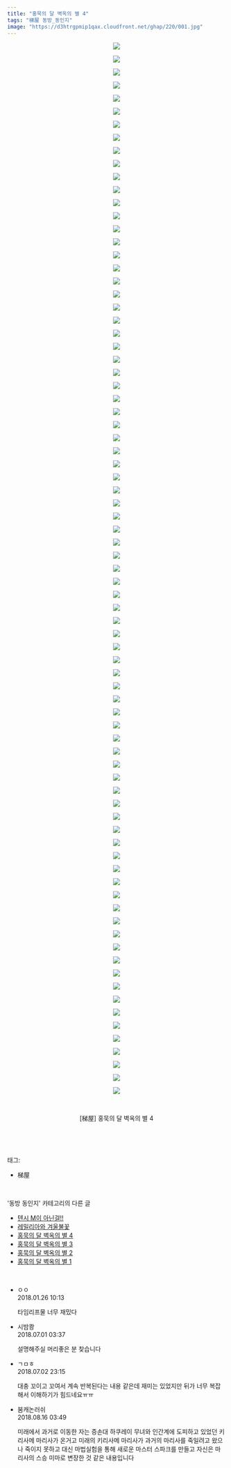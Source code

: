 ```yaml
---
title: "홍묵의 달 벽옥의 별 4"
tags: "梯屋 동방_동인지"
image: "https://d3htrgpmip1qax.cloudfront.net/ghap/220/001.jpg"
---
```

<div class="article">
<p style="text-align: center; clear: none; float: none;"><img src="{{ site.imgserver5 }}/ghap/220/001.jpg"/></p>
<p style="text-align: center; clear: none; float: none;"><img src="{{ site.imgserver5 }}/ghap/220/002.jpg"/></p>
<p style="text-align: center; clear: none; float: none;"><img src="{{ site.imgserver5 }}/ghap/220/003.jpg"/></p>
<p style="text-align: center; clear: none; float: none;"><img src="{{ site.imgserver5 }}/ghap/220/004.jpg"/></p>
<p style="text-align: center; clear: none; float: none;"><img src="{{ site.imgserver5 }}/ghap/220/005.jpg"/></p>
<p style="text-align: center; clear: none; float: none;"><img src="{{ site.imgserver5 }}/ghap/220/006.jpg"/></p>
<p style="text-align: center; clear: none; float: none;"><img src="{{ site.imgserver5 }}/ghap/220/007.jpg"/></p>
<p style="text-align: center; clear: none; float: none;"><img src="{{ site.imgserver5 }}/ghap/220/008.jpg"/></p>
<p style="text-align: center; clear: none; float: none;"><img src="{{ site.imgserver5 }}/ghap/220/009.jpg"/></p>
<p style="text-align: center; clear: none; float: none;"><img src="{{ site.imgserver5 }}/ghap/220/010.jpg"/></p>
<p style="text-align: center; clear: none; float: none;"><img src="{{ site.imgserver5 }}/ghap/220/011.jpg"/></p>
<p style="text-align: center; clear: none; float: none;"><img src="{{ site.imgserver5 }}/ghap/220/012.jpg"/></p>
<p style="text-align: center; clear: none; float: none;"><img src="{{ site.imgserver5 }}/ghap/220/013.jpg"/></p>
<p style="text-align: center; clear: none; float: none;"><img src="{{ site.imgserver5 }}/ghap/220/014.jpg"/></p>
<p style="text-align: center; clear: none; float: none;"><img src="{{ site.imgserver5 }}/ghap/220/015.jpg"/></p>
<p style="text-align: center; clear: none; float: none;"><img src="{{ site.imgserver5 }}/ghap/220/016.jpg"/></p>
<p style="text-align: center; clear: none; float: none;"><img src="{{ site.imgserver5 }}/ghap/220/017.jpg"/></p>
<p style="text-align: center; clear: none; float: none;"><img src="{{ site.imgserver5 }}/ghap/220/018.jpg"/></p>
<p style="text-align: center; clear: none; float: none;"><img src="{{ site.imgserver5 }}/ghap/220/019.jpg"/></p>
<p style="text-align: center; clear: none; float: none;"><img src="{{ site.imgserver5 }}/ghap/220/020.jpg"/></p>
<p style="text-align: center; clear: none; float: none;"><img src="{{ site.imgserver5 }}/ghap/220/021.jpg"/></p>
<p style="text-align: center; clear: none; float: none;"><img src="{{ site.imgserver5 }}/ghap/220/022.jpg"/></p>
<p style="text-align: center; clear: none; float: none;"><img src="{{ site.imgserver5 }}/ghap/220/023.jpg"/></p>
<p style="text-align: center; clear: none; float: none;"><img src="{{ site.imgserver5 }}/ghap/220/024.jpg"/></p>
<p style="text-align: center; clear: none; float: none;"><img src="{{ site.imgserver5 }}/ghap/220/025.jpg"/></p>
<p style="text-align: center; clear: none; float: none;"><img src="{{ site.imgserver5 }}/ghap/220/026.jpg"/></p>
<p style="text-align: center; clear: none; float: none;"><img src="{{ site.imgserver5 }}/ghap/220/027.jpg"/></p>
<p style="text-align: center; clear: none; float: none;"><img src="{{ site.imgserver5 }}/ghap/220/028.jpg"/></p>
<p style="text-align: center; clear: none; float: none;"><img src="{{ site.imgserver5 }}/ghap/220/029.jpg"/></p>
<p style="text-align: center; clear: none; float: none;"><img src="{{ site.imgserver5 }}/ghap/220/030.jpg"/></p>
<p style="text-align: center; clear: none; float: none;"><img src="{{ site.imgserver5 }}/ghap/220/031.jpg"/></p>
<p style="text-align: center; clear: none; float: none;"><img src="{{ site.imgserver5 }}/ghap/220/032.jpg"/></p>
<p style="text-align: center; clear: none; float: none;"><img src="{{ site.imgserver5 }}/ghap/220/033.jpg"/></p>
<p style="text-align: center; clear: none; float: none;"><img src="{{ site.imgserver5 }}/ghap/220/034.jpg"/></p>
<p style="text-align: center; clear: none; float: none;"><img src="{{ site.imgserver5 }}/ghap/220/035.jpg"/></p>
<p style="text-align: center; clear: none; float: none;"><img src="{{ site.imgserver5 }}/ghap/220/036.jpg"/></p>
<p style="text-align: center; clear: none; float: none;"><img src="{{ site.imgserver5 }}/ghap/220/037.jpg"/></p>
<p style="text-align: center; clear: none; float: none;"><img src="{{ site.imgserver5 }}/ghap/220/038.jpg"/></p>
<p style="text-align: center; clear: none; float: none;"><img src="{{ site.imgserver5 }}/ghap/220/039.jpg"/></p>
<p style="text-align: center; clear: none; float: none;"><img src="{{ site.imgserver5 }}/ghap/220/040.jpg"/></p>
<p style="text-align: center; clear: none; float: none;"><img src="{{ site.imgserver5 }}/ghap/220/041.jpg"/></p>
<p style="text-align: center; clear: none; float: none;"><img src="{{ site.imgserver5 }}/ghap/220/042.jpg"/></p>
<p style="text-align: center; clear: none; float: none;"><img src="{{ site.imgserver5 }}/ghap/220/043.jpg"/></p>
<p style="text-align: center; clear: none; float: none;"><img src="{{ site.imgserver5 }}/ghap/220/044.jpg"/></p>
<p style="text-align: center; clear: none; float: none;"><img src="{{ site.imgserver5 }}/ghap/220/045.jpg"/></p>
<p style="text-align: center; clear: none; float: none;"><img src="{{ site.imgserver5 }}/ghap/220/046.jpg"/></p>
<p style="text-align: center; clear: none; float: none;"><img src="{{ site.imgserver5 }}/ghap/220/047.jpg"/></p>
<p style="text-align: center; clear: none; float: none;"><img src="{{ site.imgserver5 }}/ghap/220/048.jpg"/></p>
<p style="text-align: center; clear: none; float: none;"><img src="{{ site.imgserver5 }}/ghap/220/049.jpg"/></p>
<p style="text-align: center; clear: none; float: none;"><img src="{{ site.imgserver5 }}/ghap/220/050.jpg"/></p>
<p style="text-align: center; clear: none; float: none;"><img src="{{ site.imgserver5 }}/ghap/220/051.jpg"/></p>
<p style="text-align: center; clear: none; float: none;"><img src="{{ site.imgserver5 }}/ghap/220/052.jpg"/></p>
<p style="text-align: center; clear: none; float: none;"><img src="{{ site.imgserver5 }}/ghap/220/053.jpg"/></p>
<p style="text-align: center; clear: none; float: none;"><img src="{{ site.imgserver5 }}/ghap/220/054.jpg"/></p>
<p style="text-align: center; clear: none; float: none;"><img src="{{ site.imgserver5 }}/ghap/220/055.jpg"/></p>
<p style="text-align: center; clear: none; float: none;"><img src="{{ site.imgserver5 }}/ghap/220/056.jpg"/></p>
<p style="text-align: center; clear: none; float: none;"><img src="{{ site.imgserver5 }}/ghap/220/057.jpg"/></p>
<p style="text-align: center; clear: none; float: none;"><img src="{{ site.imgserver5 }}/ghap/220/058.jpg"/></p>
<p style="text-align: center; clear: none; float: none;"><img src="{{ site.imgserver5 }}/ghap/220/059.jpg"/></p>
<p style="text-align: center; clear: none; float: none;"><img src="{{ site.imgserver5 }}/ghap/220/060.jpg"/></p>
<p style="text-align: center; clear: none; float: none;"><img src="{{ site.imgserver5 }}/ghap/220/061.jpg"/></p>
<p style="text-align: center; clear: none; float: none;"><img src="{{ site.imgserver5 }}/ghap/220/062.jpg"/></p>
<p style="text-align: center; clear: none; float: none;"><img src="{{ site.imgserver5 }}/ghap/220/063.jpg"/></p>
<p style="text-align: center; clear: none; float: none;"><img src="{{ site.imgserver5 }}/ghap/220/064.jpg"/></p>
<p style="text-align: center; clear: none; float: none;"><img src="{{ site.imgserver5 }}/ghap/220/065.jpg"/></p>
<p style="text-align: center; clear: none; float: none;"><img src="{{ site.imgserver5 }}/ghap/220/066.jpg"/></p>
<p style="text-align: center; clear: none; float: none;"><img src="{{ site.imgserver5 }}/ghap/220/067.jpg"/></p>
<p style="text-align: center; clear: none; float: none;"><img src="{{ site.imgserver5 }}/ghap/220/068.jpg"/></p>
<p style="text-align: center; clear: none; float: none;"><img src="{{ site.imgserver5 }}/ghap/220/069.jpg"/></p>
<p style="text-align: center; clear: none; float: none;"><img src="{{ site.imgserver5 }}/ghap/220/070.jpg"/></p>
<p style="text-align: center; clear: none; float: none;"><img src="{{ site.imgserver5 }}/ghap/220/071.jpg"/></p>
<p style="text-align: center; clear: none; float: none;"><img src="{{ site.imgserver5 }}/ghap/220/072.jpg"/></p>
<p style="text-align: center; clear: none; float: none;"><img src="{{ site.imgserver5 }}/ghap/220/073.jpg"/></p>
<p style="text-align: center; clear: none; float: none;"><img src="{{ site.imgserver5 }}/ghap/220/074.jpg"/></p>
<p style="text-align: center; clear: none; float: none;"><img src="{{ site.imgserver5 }}/ghap/220/075.jpg"/></p>
<p style="text-align: center; clear: none; float: none;"><img src="{{ site.imgserver5 }}/ghap/220/076.jpg"/></p>
<p style="text-align: center; clear: none; float: none;"><img src="{{ site.imgserver5 }}/ghap/220/077.jpg"/></p>
<p style="text-align: center; clear: none; float: none;"><img src="{{ site.imgserver5 }}/ghap/220/078.jpg"/></p>
<p style="text-align: center; clear: none; float: none;"><img src="{{ site.imgserver5 }}/ghap/220/079.jpg"/></p>
<p style="text-align: center; clear: none; float: none;"><img src="{{ site.imgserver5 }}/ghap/220/080.jpg"/></p>
<p style="text-align: center; clear: none; float: none;"><img src="{{ site.imgserver5 }}/ghap/220/081.jpg"/></p>
<p style="text-align: center; clear: none; float: none;"><br/></p>
<p style="text-align: center; clear: none; float: none;">[梯屋] 홍묵의 달 벽옥의 별 4</p>
<p><br/></p>
</div><br/>
<div class="tagTrail">
<p>태그: </p>
<ul>
<li>梯屋</li>
</ul>
</div><br/>
<div class="another">
<p>'동방 동인지' 카테고리의 다른 글</p>
<ul>
<li><a href="/ghap_222">텐시 M이 아닌걸!!</a></li>
<li><a href="/ghap_221">레밀리아와 겨울불꽃</a></li>
<li><a href="/ghap_220">홍묵의 달 벽옥의 별 4</a></li>
<li><a href="/ghap_219">홍묵의 달 벽옥의 별 3</a></li>
<li><a href="/ghap_218">홍묵의 달 벽옥의 별 2</a></li>
<li><a href="/ghap_217">홍묵의 달 벽옥의 별 1</a></li>
</ul>
</div><br/>
<div class="cb_module cb_fluid">
<div class="cb_wrt cb_profile">
<div class="comment">
<ul>
<li class="cb_thumb_off" id="comment15183325">
<div class="cb_comment_area">
<div class="cb_info_area">
<div class="cb_section">
<span class="cb_nick_name">ㅇㅇ</span>
</div>
<div class="cb_section">
<span class="cb_date">2018.01.26 10:13 </span>
</div>
</div>
<div class="cb_dsc_comment">
<p class="cb_dsc">
											타임리프물 너무 재밌다
										</p>
</div>
</div></li>
<li class="cb_thumb_off" id="comment15279149">
<div class="cb_comment_area">
<div class="cb_info_area">
<div class="cb_section">
<span class="cb_nick_name">시밤쾅</span>
</div>
<div class="cb_section">
<span class="cb_date">2018.07.01 03:37 </span>
</div>
</div>
<div class="cb_dsc_comment">
<p class="cb_dsc">
											설명해주실 머리좋은 분 찾습니다
										</p>
</div>
</div></li>
<li class="cb_thumb_off" id="comment15279856">
<div class="cb_comment_area">
<div class="cb_info_area">
<div class="cb_section">
<span class="cb_nick_name">ㄱㅁㅎ</span>
</div>
<div class="cb_section">
<span class="cb_date">2018.07.02 23:15 </span>
</div>
</div>
<div class="cb_dsc_comment">
<p class="cb_dsc">
											대충 꼬이고 꼬여서 계속 반복된다는 내용 같은데 재미는 있었지만 뒤가 너무 복잡해서 이해하기가 힘드네요ㅠㅠ
										</p>
</div>
</div></li>
<li class="cb_thumb_off" id="comment15309690">
<div class="cb_comment_area">
<div class="cb_info_area">
<div class="cb_section">
<span class="cb_nick_name">붐캐논러쉬</span>
</div>
<div class="cb_section">
<span class="cb_date">2018.08.16 03:49 </span>
</div>
</div>
<div class="cb_dsc_comment">
<p class="cb_dsc">
											미래에서 과거로  이동한 자는 증손대  하쿠레이  무녀와 인간계에 도피하고  있었던 키리사메  마리사가 온거고 미래의  키리사메 마리사가 과거의  마리사를 죽일려고  왔으나 죽이지 못하고 대신 마법실험을 통해 새로운 마스터 스파크를 만들고  자신은 마리사의  스승 미마로 변장한 것 같은 내용입니다
										</p>
</div>
</div></li>
</ul>
</div>
</div><!-- commentList close -->
</div><br/>

